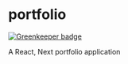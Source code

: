 # portfolio

[![Greenkeeper badge](https://badges.greenkeeper.io/ajax27/portfolio.svg)](https://greenkeeper.io/)

A React, Next portfolio application
